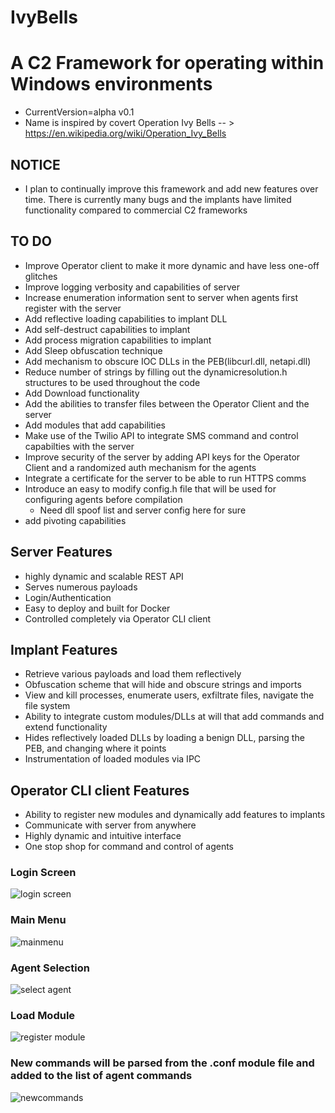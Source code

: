 # IvyBells
# A C2 Framework for operating within Windows environments
- CurrentVersion=alpha v0.1
- Name is inspired by covert Operation Ivy Bells -- > https://en.wikipedia.org/wiki/Operation_Ivy_Bells

## NOTICE
- I plan to continually improve this framework and add new features over time. There is currently many bugs and the implants have limited functionality compared to commercial C2 frameworks


## TO DO
- Improve Operator client to make it more dynamic and have less one-off glitches
- Improve logging verbosity and capabilities of server
- Increase enumeration information sent to server when agents first register with the server
- Add reflective loading capabilities to implant DLL
- Add self-destruct capabilities to implant 
- Add process migration capabilities to implant
- Add Sleep obfuscation technique
- Add mechanism to obscure IOC DLLs in the PEB(libcurl.dll, netapi.dll)
- Reduce number of strings by filling out the dynamicresolution.h structures to be used throughout the code
- Add Download functionality
- Add the abilities to transfer files between the Operator Client and the server
- Add modules that add capabilities
- Make use of the Twilio API to integrate SMS command and control capabilties with the server
- Improve security of the server by adding API keys for the Operator Client and a randomized auth mechanism for the agents
- Integrate a certificate for the server to be able to run HTTPS comms
- Introduce an easy to modify config.h file that will be used for configuring agents before compilation
  - Need dll spoof list and server config here for sure
- add pivoting capabilities

## Server Features
- highly dynamic and scalable REST API
- Serves numerous payloads
- Login/Authentication
- Easy to deploy and built for Docker
- Controlled completely via Operator CLI client

## Implant Features
- Retrieve various payloads and load them reflectively
- Obfuscation scheme that will hide and obscure strings and imports
- View and kill processes, enumerate users, exfiltrate files, navigate the file system
- Ability to integrate custom modules/DLLs at will that add commands and extend functionality
- Hides reflectively loaded DLLs by loading a benign DLL, parsing the PEB, and changing where it points
- Instrumentation of loaded modules via IPC

## Operator CLI client Features
- Ability to register new modules and dynamically add features to implants
- Communicate with server from anywhere
- Highly dynamic and intuitive interface
- One stop shop for command and control of agents


### Login Screen
![login screen](https://user-images.githubusercontent.com/82488869/190023024-b3905dce-51f5-40d3-85fb-addf4e26948d.PNG)


### Main Menu
![mainmenu](https://user-images.githubusercontent.com/82488869/190023025-329d76f7-789e-4096-816a-4ad59bb280f2.PNG)


### Agent Selection
![select agent](https://user-images.githubusercontent.com/82488869/190023030-322edd78-77f3-45df-aff0-de8b7d65acdb.PNG)


### Load Module
![register module](https://user-images.githubusercontent.com/82488869/190023029-8238eede-9241-494a-8e32-0985c6a658f9.PNG)


### New commands will be parsed from the .conf module file and added to the list of agent commands
![newcommands](https://user-images.githubusercontent.com/82488869/190023028-de39dda5-6de8-4cf9-92f7-f5535267634e.PNG)

